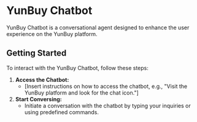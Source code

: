 # YunBuy Chatbot

YunBuy Chatbot is a conversational agent designed to enhance the user experience on the YunBuy platform.


## Getting Started

To interact with the YunBuy Chatbot, follow these steps:

1. **Access the Chatbot:**
   - [Insert instructions on how to access the chatbot, e.g., "Visit the YunBuy platform and look for the chat icon."]
2. **Start Conversing:**
   - Initiate a conversation with the chatbot by typing your inquiries or using predefined commands.
